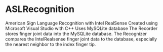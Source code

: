 # ASLRecognition
American Sign Language Recognition with Intel RealSense
Created using Microsoft Visual Studio with C++
Uses MySQLite database
The Recorder stores finger joint data into the MySQLite database.
The Recognizer compares the IntelRealsense finger joint data to the database, especially the nearest neighbor to the index finger tip.
